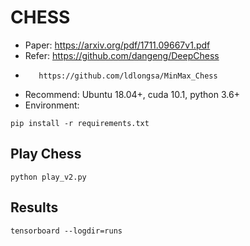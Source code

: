 # CHESS
* Paper: https://arxiv.org/pdf/1711.09667v1.pdf
* Refer: https://github.com/dangeng/DeepChess
*        https://github.com/ldlongsa/MinMax_Chess
* Recommend: Ubuntu 18.04+, cuda 10.1, python 3.6+
* Environment:
```
pip install -r requirements.txt
```
## Play Chess
```
python play_v2.py
```
## Results
```
tensorboard --logdir=runs
```
